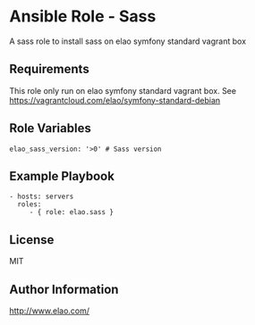 Ansible Role - Sass
====================

A sass role to install sass on elao symfony standard vagrant box


Requirements
------------

This role only run on elao symfony standard vagrant box. See https://vagrantcloud.com/elao/symfony-standard-debian

Role Variables
--------------

    elao_sass_version: '>0' # Sass version


Example Playbook
----------------

    - hosts: servers
      roles:
         - { role: elao.sass }


License
-------

MIT


Author Information
------------------

http://www.elao.com/
